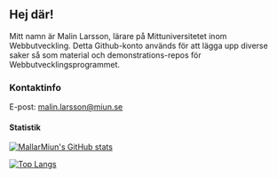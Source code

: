 ## Hej där!
Mitt namn är Malin Larsson, lärare på Mittuniversitetet inom Webbutveckling. Detta Github-konto används för att lägga upp diverse saker så som material och demonstrations-repos för Webbutvecklingsprogrammet.   

### Kontaktinfo
E-post: <malin.larsson@miun.se>

#### Statistik

[![MallarMiun's GitHub stats](https://github-readme-stats.vercel.app/api?username=MallarMiun)](https://github.com/MallarMiun/github-readme-stats)

[![Top Langs](https://github-readme-stats.vercel.app/api/top-langs/?username=MallarMiun)](https://github.com/MallarMiun/github-readme-stats)

<!--
**MallarMiun/MallarMiun** is a ✨ _special_ ✨ repository because its `README.md` (this file) appears on your GitHub profile.

Here are some ideas to get you started:

- 🔭 I’m currently working on ...
- 🌱 I’m currently learning ...
- 👯 I’m looking to collaborate on ...
- 🤔 I’m looking for help with ...
- 💬 Ask me about ...
- 📫 How to reach me: ...
- 😄 Pronouns: ...
- ⚡ Fun fact: ...
-->
